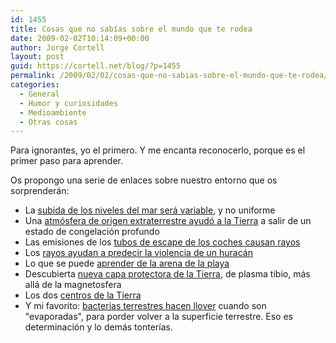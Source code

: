 ```yaml
---
id: 1455
title: Cosas que no sabías sobre el mundo que te rodea
date: 2009-02-02T10:14:09+00:00
author: Jorge Cortell
layout: post
guid: https://cortell.net/blog/?p=1455
permalink: /2009/02/02/cosas-que-no-sabias-sobre-el-mundo-que-te-rodea/
categories:
  - General
  - Humor y curiosidades
  - Medioambiente
  - Otras cosas
---
```

Para ignorantes, yo el primero. Y me encanta reconocerlo, porque es el primer paso para aprender.

Os propongo una serie de enlaces sobre nuestro entorno que os sorprenderán:

  * La <a title="https://www.abc.net.au/news/stories/2009/01/14/2465940.htm" href="https://www.abc.net.au/news/stories/2009/01/14/2465940.htm" target="_blank">subida de los niveles del mar será variable</a>, y no uniforme
  * Una <a title="https://news.nationalgeographic.com/news/2009/01/090113-alien-earth-frozen.html?source=rss" href="https://news.nationalgeographic.com/news/2009/01/090113-alien-earth-frozen.html?source=rss" target="_blank">atmósfera de origen extraterrestre ayudó a la Tierra</a> a salir de un estado de congelación profundo
  * Las emisiones de los <a title="https://abcnews.go.com/Technology/story?id=6655208&page=1" href="https://abcnews.go.com/Technology/story?id=6655208&page=1" target="_blank">tubos de escape de los coches causan rayos</a>
  * Los <a title="https://dsc.discovery.com/news/2009/01/15/hurricane-lightning.html" href="https://dsc.discovery.com/news/2009/01/15/hurricane-lightning.html" target="_blank">rayos ayudan a predecir la violencia de un huracán</a>
  * Lo que se puede <a title="https://www.nytimes.com/glogin?URI=https://www.nytimes.com/2009/01/06/science/06prof.html&OQ=_rQ3D3&OP=680549e6Q2FQ2A6oRQ2AQ7D1Q2FyX11eQ3DQ2AQ3D44JQ2A4Q24Q2A4cQ2AyQ2F)o0Q2FoQ2A4cpX1PlTeQ2Bj" href="https://www.nytimes.com/glogin?URI=https://www.nytimes.com/2009/01/06/science/06prof.html&OQ=_rQ3D3&OP=680549e6Q2FQ2A6oRQ2AQ7D1Q2FyX11eQ3DQ2AQ3D44JQ2A4Q24Q2A4cQ2AyQ2F)o0Q2FoQ2A4cpX1PlTeQ2Bj" target="_blank">aprender de la arena de la playa</a>
  * Descubierta <a title="https://news.nationalgeographic.com/news/2009/01/090107-warm-plasma-cloak.html?source=rss" href="https://news.nationalgeographic.com/news/2009/01/090107-warm-plasma-cloak.html?source=rss" target="_blank">nueva capa protectora de la Tierra</a>, de plasma tibio, más allá de la magnetosfera
  * Los dos <a title="https://www.msnbc.msn.com/id/28523695/" href="https://www.msnbc.msn.com/id/28523695/" target="_blank">centros de la Tierra</a>
  * Y mi favorito: <a title="https://www.newscientist.com/article/mg20126903.800-groundbased-bacteria-may-be-making-it-rain.html?DCMP=OTC-rss&nsref=environment" href="https://www.newscientist.com/article/mg20126903.800-groundbased-bacteria-may-be-making-it-rain.html?DCMP=OTC-rss&nsref=environment" target="_blank">bacterias terrestres hacen llover</a> cuando son "evaporadas", para porder volver a la superficie terrestre. Eso es determinación y lo demás tonterías.